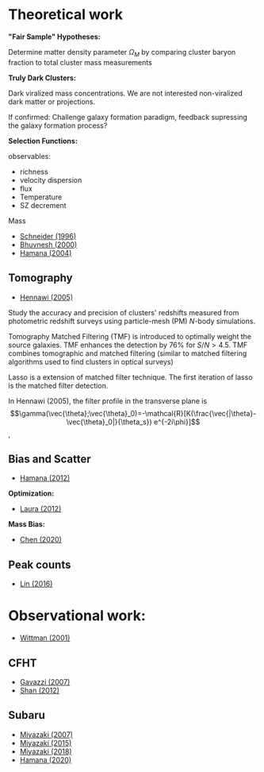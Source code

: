 # Theoretical work

**"Fair Sample" Hypotheses:**

Determine matter density parameter $\Omega_M$ by comparing cluster baryon
fraction to total cluster mass measurements

**Truly Dark Clusters:**

Dark viralized mass concentrations. We are not interested
non-viralized dark matter or projections.

If confirmed: Challenge galaxy formation paradigm, feedback supressing the
galaxy formation process?


**Selection Functions:**

observables:
- richness
- velocity dispersion
- flux
- Temperature
- SZ decrement

Mass


+ [Schneider (1996)](https://ui.adsabs.harvard.edu/abs/1996MNRAS.283..837S/abstract)
+ [Bhuvnesh (2000)](https://ui.adsabs.harvard.edu/abs/2000ApJ...530L...1J/abstract)
+ [Hamana (2004)](https://ui.adsabs.harvard.edu/abs/2004MNRAS.350..893H/abstract)

## Tomography
+ [Hennawi (2005)](https://ui.adsabs.harvard.edu/abs/2005ApJ...624...59H/abstract)

Study the accuracy and precision of clusters' redshifts measured from
photometric redshift surveys using particle-mesh (PM) $N$-body simulations.

Tomography Matched Filtering (TMF) is introduced to optimally weight the source
galaxies. TMF enhances the detection by $76\%$ for $S/N \gt 4.5$.  TMF combines
tomographic and matched filtering (similar to matched filtering algorithms
used to find clusters in optical surveys)

Lasso is a extension of matched filter technique. The first iteration of lasso
is the matched filter detection.

In Hennawi (2005), the filter profile in the transverse plane is
$$\gamma(\vec{\theta};\vec{\theta}_0)=-\mathcal{R}[K(\frac{\vec{|\theta}-\vec{\theta}_0|}{\theta_s})
e^{-2i\phi}]$$,

## Bias and Scatter

+ [Hamana (2012)](https://ui.adsabs.harvard.edu/abs/2012MNRAS.425.2287H/abstract)

**Optimization:**

+ [Laura (2012)](https://ui.adsabs.harvard.edu/abs/2012MNRAS.423.1711M/abstract)


**Mass Bias:**

+ [Chen (2020)](https://ui.adsabs.harvard.edu/abs/2020ApJ...891..139C/abstract)


## Peak counts

+ [Lin (2016)](https://ui.adsabs.harvard.edu/abs/2016A%26A...593A..88L/abstract)

# Observational work:

+ [Wittman (2001)](https://ui.adsabs.harvard.edu/abs/2001ApJ...557L..89W/abstract)

## CFHT

+ [Gavazzi (2007)](https://ui.adsabs.harvard.edu/abs/2007A%26A...462..459G/abstract)
+ [Shan (2012)](https://ui.adsabs.harvard.edu/abs/2012ApJ...748...56S/abstract)

## Subaru

+ [Miyazaki (2007)](https://ui.adsabs.harvard.edu/abs/2007ApJ...669..714M/abstract)
+ [Miyazaki (2015)](https://ui.adsabs.harvard.edu/abs/2015ApJ...807...22M/abstract)
+ [Miyazaki (2018)](https://ui.adsabs.harvard.edu/abs/2018PASJ...70S..27M/abstract)
+ [Hamana (2020)](https://ui.adsabs.harvard.edu/abs/2020PASJ..tmp..224H/abstract)
